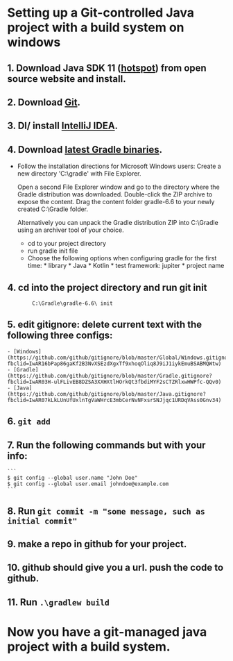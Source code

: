 # Setting up a Git-controlled Java project with a build system on windows

## 1. Download Java SDK 11 ([hotspot](https://adoptopenjdk.net/?variant=openjdk11&jvmVariant=hotspot)) from open source website and install.

## 2. Download [Git](https://git-scm.com/downloads).

## 3. Dl/ install [IntelliJ IDEA](	https://www.jetbrains.com/idea/download/?fbclid=IwAR0llqYvLwoi69ICPQAoF-YE7kcgF_oE1mOSKU1a8mbPwPnlpRJxhnot1eQ#section=windows).

## 4. Download [latest Gradle binaries](https://gradle.org/releases/?fbclid=IwAR2vjJEGS52UzjSOWiZO9YICVTS4vlbXUPG3bMvYQy_SptAAuaHWfD6mPag).
   - Follow the installation directions for Microsoft Windows users:
      Create a new directory 'C:\gradle' with File Explorer.

      Open a second File Explorer window and go to the directory where the Gradle distribution was downloaded. Double-click the ZIP archive to expose the content. Drag the content folder gradle-6.6 to your newly created C:\Gradle folder.

      Alternatively you can unpack the Gradle distribution ZIP into C:\Gradle using an archiver tool of your choice.
	 - cd to your project directory
	 - run gradle init file
	 - Choose the following options when configuring gradle for the first time:
	 		* library
			* Java
			* Kotlin
			* test framework: jupiter
			* project name
## 4. cd into the project directory and run git init
```
		C:\Gradle\gradle-6.6\ init
```
## 5. edit gitignore: delete current text with the following three configs:
	- [Windows](https://github.com/github/gitignore/blob/master/Global/Windows.gitignore?fbclid=IwAR16bPap86gaKf2B3NvXSEzdXgxTf9xhoqOliq8J9iJ1iykEmuBSABMQWtw)
	- [Gradle](https://github.com/github/gitignore/blob/master/Gradle.gitignore?fbclid=IwAR03H-ulFLivEB8DZSA3XXHXtlHOrkQt3fbdiMYF2sCTZRlxwHWPfc-QQv0)
	- [Java](https://github.com/github/gitignore/blob/master/Java.gitignore?fbclid=IwAR07kLkLUnUfUxlnTgVaWHrcE3mbCerNvNFxsrSNJjqc1URDqVAss0Gnv34)
## 6. ```git add```
## 7. Run the following commands but with your info:
	```
	$ git config --global user.name "John Doe"
	$ git config --global user.email johndoe@example.com
	```
## 8. Run ```git commit -m "some message, such as initial commit"```
## 9. make a repo in github for your project.
## 10. github should give you a url. push the code to github.
## 11. Run ```.\gradlew build```

# Now you have a git-managed java project with a build system.
